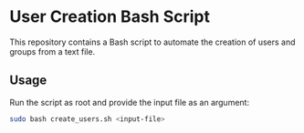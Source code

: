 # User Creation Bash Script

This repository contains a Bash script to automate the creation of users and groups from a text file.

## Usage

Run the script as root and provide the input file as an argument:

```bash
sudo bash create_users.sh <input-file>

